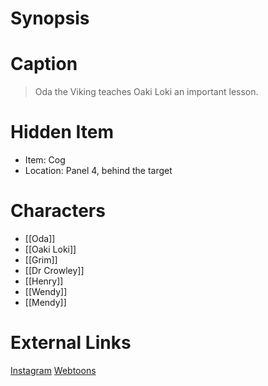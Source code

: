 # Synopsis


# Caption
> Oda the Viking teaches Oaki Loki an important lesson.

# Hidden Item
* Item: Cog
* Location: <spoiler>Panel 4, behind the target</spoiler>

# Characters
* [[Oda]]
* [[Oaki Loki]]
* [[Grim]]
* [[Dr Crowley]]
* [[Henry]]
* [[Wendy]]
* [[Mendy]]

# External Links
[Instagram](https://www.instagram.com/p/B8PxI5jDc7m/)
[Webtoons](https://www.webtoons.com/en/challenge/twistwood-tales/28-oda-the-viking-girl-/viewer?title_no=344740&episode_no=31)